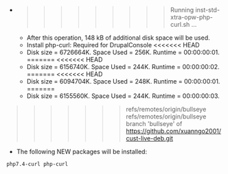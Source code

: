 * >>>>>>>>> Running inst-std-xtra-opw-php-curl.sh ...
  * After this operation, 148 kB of additional disk space will be used.
  * Install php-curl: Required for DrupalConsole
<<<<<<< HEAD
  * Disk size = 6726664K. Space Used = 256K. Runtime = 00:00:00:01.
=======
<<<<<<< HEAD
  * Disk size = 6156740K. Space Used = 244K. Runtime = 00:00:00:02.
=======
<<<<<<< HEAD
  * Disk size = 6094704K. Space Used = 248K. Runtime = 00:00:00:01.
=======
  * Disk size = 6155560K. Space Used = 244K. Runtime = 00:00:00:03.
>>>>>>> refs/remotes/origin/bullseye
>>>>>>> refs/remotes/origin/bullseye
>>>>>>> branch 'bullseye' of https://github.com/xuanngo2001/cust-live-deb.git
  * The following NEW packages will be installed:
  ```bash
php7.4-curl php-curl
  ```
